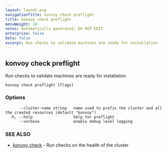 ```yaml
---
layout: layout.pug
navigationTitle: konvoy check preflight
title: konvoy check preflight
menuWeight: 10
notes: Automatically generated, DO NOT EDIT
enterprise: false
beta: false
excerpt: Run checks to validate machines are ready for installation
---
```


## konvoy check preflight

Run checks to validate machines are ready for installation

```
konvoy check preflight [flags]
```

### Options

```
      --cluster-name string   name used to prefix the cluster and all the created resources (default "konvoy")
  -h, --help                  help for preflight
      --verbose               enable debug level logging
```

### SEE ALSO

* [konvoy check](../)	 - Run checks on the health of the cluster

